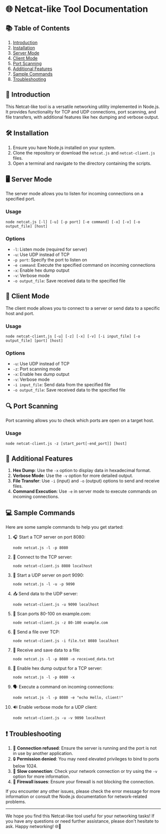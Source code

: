 # 🌐 Netcat-like Tool Documentation

## 📚 Table of Contents

1. [Introduction](#introduction)
2. [Installation](#installation)
3. [Server Mode](#server-mode)
4. [Client Mode](#client-mode)
5. [Port Scanning](#port-scanning)
6. [Additional Features](#additional-features)
7. [Sample Commands](#sample-commands)
8. [Troubleshooting](#troubleshooting)

## 🎉 Introduction

This Netcat-like tool is a versatile networking utility implemented in Node.js. It provides functionality for TCP and UDP connections, port scanning, and file transfers, with additional features like hex dumping and verbose output.

## 🛠️ Installation

1. Ensure you have Node.js installed on your system.
2. Clone the repository or download the `netcat.js` and `netcat-client.js` files.
3. Open a terminal and navigate to the directory containing the scripts.

## 🖥️ Server Mode

The server mode allows you to listen for incoming connections on a specified port.

### Usage

```
node netcat.js [-l] [-u] [-p port] [-e command] [-x] [-v] [-o output_file] [host]
```

### Options

- `-l`: Listen mode (required for server)
- `-u`: Use UDP instead of TCP
- `-p port`: Specify the port to listen on
- `-e command`: Execute the specified command on incoming connections
- `-x`: Enable hex dump output
- `-v`: Verbose mode
- `-o output_file`: Save received data to the specified file

## 📱 Client Mode

The client mode allows you to connect to a server or send data to a specific host and port.

### Usage

```
node netcat-client.js [-u] [-z] [-x] [-v] [-i input_file] [-o output_file] [port] [host]
```

### Options

- `-u`: Use UDP instead of TCP
- `-z`: Port scanning mode
- `-x`: Enable hex dump output
- `-v`: Verbose mode
- `-i input_file`: Send data from the specified file
- `-o output_file`: Save received data to the specified file

## 🔍 Port Scanning

Port scanning allows you to check which ports are open on a target host.

### Usage

```
node netcat-client.js -z [start_port[-end_port]] [host]
```

## 🚀 Additional Features

1. **Hex Dump**: Use the `-x` option to display data in hexadecimal format.
2. **Verbose Mode**: Use the `-v` option for more detailed output.
3. **File Transfer**: Use `-i` (input) and `-o` (output) options to send and receive files.
4. **Command Execution**: Use `-e` in server mode to execute commands on incoming connections.

## 💻 Sample Commands

Here are some sample commands to help you get started:

1. 🎧 Start a TCP server on port 8080:

   ```
   node netcat.js -l -p 8080
   ```

2. 🔌 Connect to the TCP server:

   ```
   node netcat-client.js 8080 localhost
   ```

3. 📡 Start a UDP server on port 9090:

   ```
   node netcat.js -l -u -p 9090
   ```

4. 📤 Send data to the UDP server:

   ```
   node netcat-client.js -u 9090 localhost
   ```

5. 🔎 Scan ports 80-100 on example.com:

   ```
   node netcat-client.js -z 80-100 example.com
   ```

6. 📁 Send a file over TCP:

   ```
   node netcat-client.js -i file.txt 8080 localhost
   ```

7. 💾 Receive and save data to a file:

   ```
   node netcat.js -l -p 8080 -o received_data.txt
   ```

8. 🔢 Enable hex dump output for a TCP server:

   ```
   node netcat.js -l -p 8080 -x
   ```

9. 🗣️ Execute a command on incoming connections:

   ```
   node netcat.js -l -p 8080 -e "echo Hello, client!"
   ```

10. 🔊 Enable verbose mode for a UDP client:
    ```
    node netcat-client.js -u -v 9090 localhost
    ```

## ❗ Troubleshooting

1. 🚫 **Connection refused**: Ensure the server is running and the port is not in use by another application.
2. 🔒 **Permission denied**: You may need elevated privileges to bind to ports below 1024.
3. 🐌 **Slow connection**: Check your network connection or try using the `-v` option for more information.
4. 🚧 **Firewall issues**: Ensure your firewall is not blocking the connection.

If you encounter any other issues, please check the error message for more information or consult the Node.js documentation for network-related problems.

---

We hope you find this Netcat-like tool useful for your networking tasks! If you have any questions or need further assistance, please don't hesitate to ask. Happy networking! 🌐🚀
